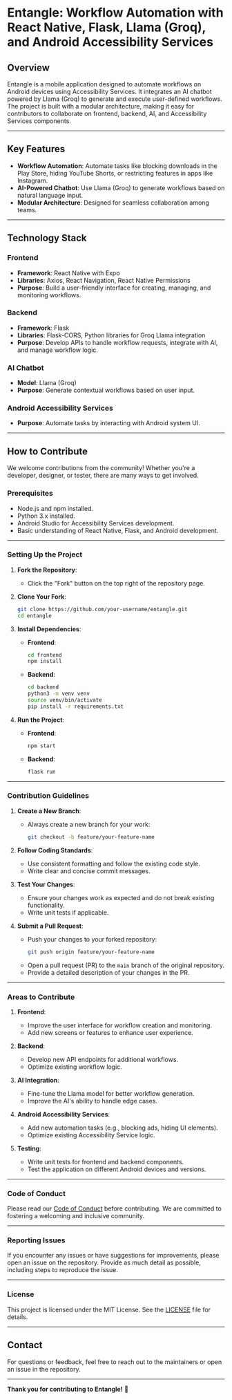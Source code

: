 # Entangle: Workflow Automation with React Native, Flask, Llama (Groq), and Android Accessibility Services

## Overview
Entangle is a mobile application designed to automate workflows on Android devices using Accessibility Services. It integrates an AI chatbot powered by Llama (Groq) to generate and execute user-defined workflows. The project is built with a modular architecture, making it easy for contributors to collaborate on frontend, backend, AI, and Accessibility Services components.

---

## Key Features
- **Workflow Automation**: Automate tasks like blocking downloads in the Play Store, hiding YouTube Shorts, or restricting features in apps like Instagram.
- **AI-Powered Chatbot**: Use Llama (Groq) to generate workflows based on natural language input.
- **Modular Architecture**: Designed for seamless collaboration among teams.

---

## Technology Stack

### Frontend
- **Framework**: React Native with Expo
- **Libraries**: Axios, React Navigation, React Native Permissions
- **Purpose**: Build a user-friendly interface for creating, managing, and monitoring workflows.

### Backend
- **Framework**: Flask
- **Libraries**: Flask-CORS, Python libraries for Groq Llama integration
- **Purpose**: Develop APIs to handle workflow requests, integrate with AI, and manage workflow logic.

### AI Chatbot
- **Model**: Llama (Groq)
- **Purpose**: Generate contextual workflows based on user input.

### Android Accessibility Services
- **Purpose**: Automate tasks by interacting with Android system UI.

---

## How to Contribute
We welcome contributions from the community! Whether you're a developer, designer, or tester, there are many ways to get involved.

### Prerequisites
- Node.js and npm installed.
- Python 3.x installed.
- Android Studio for Accessibility Services development.
- Basic understanding of React Native, Flask, and Android development.

---

### Setting Up the Project

1. **Fork the Repository**:
   - Click the "Fork" button on the top right of the repository page.

2. **Clone Your Fork**:
   ```bash
   git clone https://github.com/your-username/entangle.git
   cd entangle
   ```

3. **Install Dependencies**:
   - **Frontend**:
     ```bash
     cd frontend
     npm install
     ```
   - **Backend**:
     ```bash
     cd backend
     python3 -m venv venv
     source venv/bin/activate
     pip install -r requirements.txt
     ```

4. **Run the Project**:
   - **Frontend**:
     ```bash
     npm start
     ```
   - **Backend**:
     ```bash
     flask run
     ```

---

### Contribution Guidelines

1. **Create a New Branch**:
   - Always create a new branch for your work:
     ```bash
     git checkout -b feature/your-feature-name
     ```

2. **Follow Coding Standards**:
   - Use consistent formatting and follow the existing code style.
   - Write clear and concise commit messages.

3. **Test Your Changes**:
   - Ensure your changes work as expected and do not break existing functionality.
   - Write unit tests if applicable.

4. **Submit a Pull Request**:
   - Push your changes to your forked repository:
     ```bash
     git push origin feature/your-feature-name
     ```
   - Open a pull request (PR) to the `main` branch of the original repository.
   - Provide a detailed description of your changes in the PR.

---

### Areas to Contribute

1. **Frontend**:
   - Improve the user interface for workflow creation and monitoring.
   - Add new screens or features to enhance user experience.

2. **Backend**:
   - Develop new API endpoints for additional workflows.
   - Optimize existing workflow logic.

3. **AI Integration**:
   - Fine-tune the Llama model for better workflow generation.
   - Improve the AI's ability to handle edge cases.

4. **Android Accessibility Services**:
   - Add new automation tasks (e.g., blocking ads, hiding UI elements).
   - Optimize existing Accessibility Service logic.

5. **Testing**:
   - Write unit tests for frontend and backend components.
   - Test the application on different Android devices and versions.

---

### Code of Conduct
Please read our [Code of Conduct](CODE_OF_CONDUCT.md) before contributing. We are committed to fostering a welcoming and inclusive community.

---

### Reporting Issues
If you encounter any issues or have suggestions for improvements, please open an issue on the repository. Provide as much detail as possible, including steps to reproduce the issue.

---

### License
This project is licensed under the MIT License. See the [LICENSE](LICENSE) file for details.

---

## Contact
For questions or feedback, feel free to reach out to the maintainers or open an issue in the repository.

---

**Thank you for contributing to Entangle!** 🚀
</mdformat>